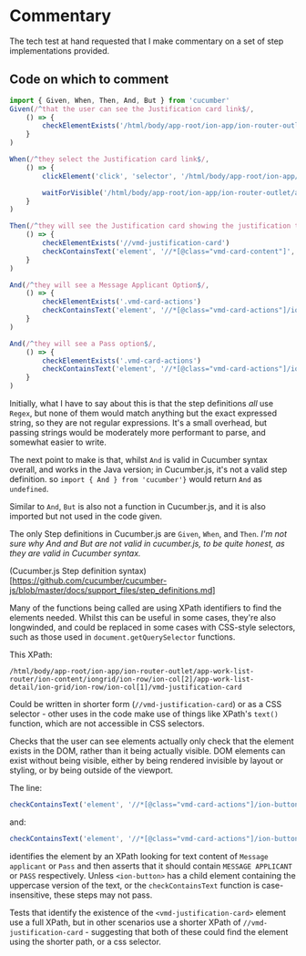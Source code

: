 # Commentary

The tech test at hand requested that I make commentary on a set of step implementations provided.  

## Code on which to comment
```javascript
import { Given, When, Then, And, But } from 'cucumber'
Given(/^that the user can see the Justification card link$/,
    () => {
        checkElementExists('/html/body/app-root/ion-app/ion-router-outlet/app-work-list-router/ion-content/iongrid/ion-row/ion-col[2]/app-work-list-detail/ion-grid/ion-row/ion-col[1]/vmd-justification-card')
    }
)

When(/^they select the Justification card link$/,
    () => {
        clickElement('click', 'selector', '/html/body/app-root/ion-app/ion-router-outlet/app-work-list-router/ion-content/ion-grid/ion-row/ion-col[2]/app-work-list-detail/ion-grid/ion-row/ion-col[1]/vmd-justification-card')

        waitForVisible('/html/body/app-root/ion-app/ion-router-outlet/app-work-list-router/ion-content/ion-grid/ion-row/ion-col[2]/app-work-list-detail/ion-grid/ion-row/ion-col[1]/vmd-justification-card')
    }
)

Then(/^they will see the Justification card showing the justification text for the application$/,
    () => {
        checkElementExists('//vmd-justification-card')
        checkContainsText('element', '//*[@class="vmd-card-content"]', false, 'Lorem Ipsum is simply dummy text')
    }
)

And(/^they will see a Message Applicant Option$/,
    () => {
        checkElementExists('.vmd-card-actions')
        checkContainsText('element', '//*[@class="vmd-card-actions"]/ion-button[text()="Message applicant"]', false, 'MESSAGE APPLICANT')
    }
)

And(/^they will see a Pass option$/,
    () => {
        checkElementExists('.vmd-card-actions')
        checkContainsText('element', '//*[@class="vmd-card-actions"]/ion-button[text()="Pass"]', false, 'PASS')
    }
)
```

Initially, what I have to say about this is that the step definitions _all_ use `Regex`, but none of them would match anything but the exact expressed string, so they are not regular expressions.  It's a small overhead, but passing strings would be moderately more performant to parse, and somewhat easier to write.

The next point to make is that, whilst `And` is valid in Cucumber syntax overall, and works in the Java version; in Cucumber.js, it's not a valid step definition. so `import { And } from 'cucumber'}` would return `And` as `undefined`.

Similar to `And`, `But` is also not a function in Cucumber.js, and it is also imported but not used in the code given.

The only Step definitions in Cucumber.js are `Given`, `When`, and `Then`. _I'm not sure why And and But are not valid in cucumber.js, to be quite honest, as they are valid in Cucumber syntax._

(Cucumber.js Step definition syntax)[https://github.com/cucumber/cucumber-js/blob/master/docs/support_files/step_definitions.md]

Many of the functions being called are using XPath identifiers to find the elements needed.  Whilst this can be useful in some cases, they're also longwinded, and could be replaced in some cases with CSS-style selectors, such as those used in `document.getQuerySelector` functions.

This XPath:

```xpath
/html/body/app-root/ion-app/ion-router-outlet/app-work-list-router/ion-content/iongrid/ion-row/ion-col[2]/app-work-list-detail/ion-grid/ion-row/ion-col[1]/vmd-justification-card
```

Could be written in shorter form (`//vmd-justification-card`) or as a CSS selector - other uses in the code make use of things like XPath's `text()` function, which are not accessible in CSS selectors.

Checks that the user can see elements actually only check that the element exists in the DOM, rather than it being actually visible.  DOM elements can exist without being visible, either by being rendered invisible by layout or styling, or by being outside of the viewport.

The line:
```javascript
checkContainsText('element', '//*[@class="vmd-card-actions"]/ion-button[text()="Message applicant"]', false, 'MESSAGE APPLICANT')
```
and:
```javascript
checkContainsText('element', '//*[@class="vmd-card-actions"]/ion-button[text()="Pass"]', false, 'PASS')
```
identifies the element by an XPath looking for text content of `Message applicant` or `Pass` and then asserts that it should contain `MESSAGE APPLICANT` or `PASS` respectively.  Unless `<ion-button>` has a child element containing the uppercase version of the text, or the `checkContainsText` function is case-insensitive, these steps may not pass.

Tests that identify the existence of the `<vmd-justification-card>` element use a full XPath, but in other scenarios use a shorter XPath of `//vmd-justification-card` - suggesting that both of these could find the element using the shorter path, or a css selector.
